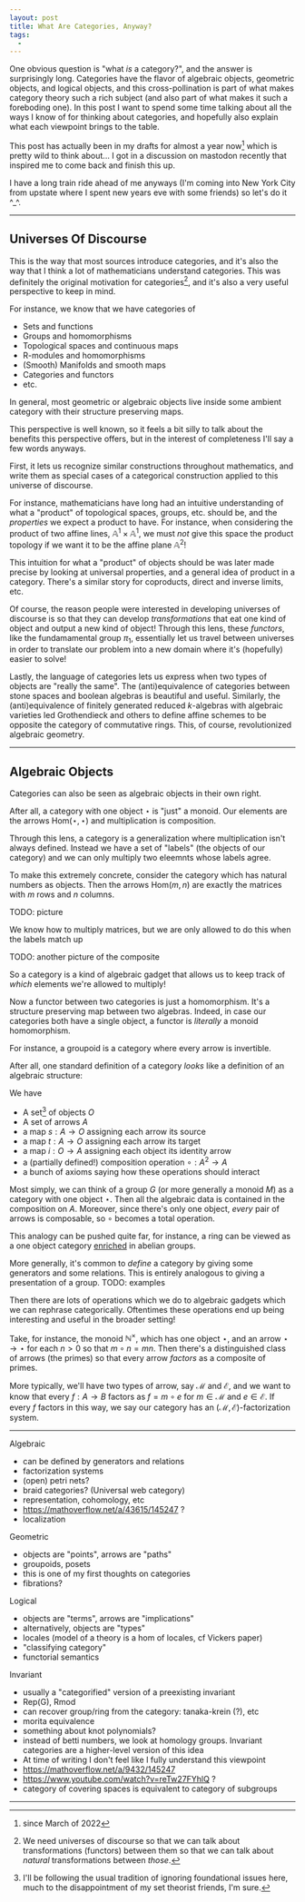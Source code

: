 ```yaml
---
layout: post
title: What Are Categories, Anyway?
tags:
  - 
---
```


One obvious question is "what _is_ a category?", and the answer is 
surprisingly long. Categories have the flavor of algebraic objects,
geometric objects, and logical objects, and this cross-pollination 
is part of what makes category theory such a rich subject (and also
part of what makes it such a foreboding one). In this post I want to 
spend some time talking about all the ways I know of for thinking about
categories, and hopefully also explain what each viewpoint brings to the
table.

This post has actually been in my drafts for almost a year now[^3]
which is pretty wild to think about... I got in a discussion on 
mastodon recently that inspired me to come back and finish this up. 

I have a long train ride ahead of me anyways (I'm coming into New York City
from upstate where I spent new years eve with some friends) so let's do it ^_^.

---

## Universes Of Discourse

This is the way that most sources introduce categories, and it's also
the way that I think a lot of mathematicians understand categories. 
This was definitely the original motivation for categories[^1], and it's
also a very useful perspective to keep in mind.

For instance, we know that we have categories of 

 - Sets and functions
 - Groups and homomorphisms
 - Topological spaces and continuous maps
 - R-modules and homomorphisms
 - (Smooth) Manifolds and smooth maps
 - Categories and functors
 - etc.

In general, most geometric or algebraic objects live inside some
ambient category with their structure preserving maps. 

This perspective is well known, so it feels a bit silly to talk about the
benefits this perspective offers, but in the interest of completeness I'll
say a few words anyways.

First, it lets us recognize similar constructions throughout mathematics,
and write them as special cases of a categorical construction applied to this
universe of discourse.

For instance, mathematicians have long had an intuitive understanding of what
a "product" of topological spaces, groups, etc. should be, and the 
_properties_ we expect a product to have. For instance, when considering the
product of two affine lines, $\mathbb{A}^1 \times \mathbb{A}^1$, we must
_not_ give this space the product topology if we want it to be the 
affine plane $\mathbb{A}^2$!

This intuition for what a "product" of objects should be was later made
precise by looking at universal properties, and a general idea of product
in a category. There's a similar story for coproducts, direct and inverse limits, etc. 

Of course, the reason people were interested in developing universes of
discourse is so that they can develop _transformations_ that eat one kind
of object and output a new kind of object! Through this lens, these _functors_, 
like the fundamamental group $\pi_1$, essentially let us travel between 
universes in order to translate our problem into a new domain where it's 
(hopefully) easier to solve!

Lastly, the language of categories lets us express when two types of objects
are "really the same". The (anti)equivalence of categories between stone spaces
and boolean algebras is beautiful and useful. Similarly, the (anti)equivalence
of finitely generated reduced $k$-algebras with algebraic varieties led 
Grothendieck and others to define affine schemes to be opposite the category
of commutative rings. This, of course, revolutionized algebraic geometry.

---

## Algebraic Objects

Categories can also be seen as algebraic objects in their own right.

After all, a category with one object $\star$ is "just" a monoid. Our 
elements are the arrows $\text{Hom}(\star, \star)$ and multiplication is 
composition.

Through this lens, a category is a generalization where multiplication isn't
always defined. Instead we have a set of "labels" (the objects of our category)
and we can only multiply two eleemnts whose labels agree. 

To make this extremely concrete, consider the category which has natural
numbers as objects. Then the arrows $\text{Hom}(m,n)$ are exactly the 
matrices with $m$ rows and $n$ columns. 

TODO: picture

We know how to multiply matrices, but we are only allowed to do this when
the labels match up

TODO: another picture of the composite

So a category is a kind of algebraic gadget that allows us to keep track
of _which_ elements we're allowed to multiply! 

Now a functor between two categories is just a homomorphism. It's a 
structure preserving map between two algebras. Indeed, in case our 
categories both have a single object, a functor is _literally_ a 
monoid homomorphism.

For instance, a groupoid is a category where every arrow is invertible. 


After all, one standard definition of a category _looks_ like 
a definition of an algebraic structure: 

We have

- A set[^2] of objects $O$
- A set of arrows $A$
- a map $s : A \to O$ assigning each arrow its source
- a map $t : A \to O$ assigning each arrow its target
- a map $i : O \to A$ assigning each object its identity arrow
- a (partially defined!) composition operation $\circ : A^2 \to A$ 
- a bunch of axioms saying how these operations should interact

Most simply, we can think of a group $G$ (or more generally a monoid $M$)
as a category with one object $\star$. Then all the algebraic data is
contained in the composition on $A$. Moreover, since there's only one object,
_every_ pair of arrows is composable, so $\circ$ becomes a total operation.

This analogy can be pushed quite far, for instance, a ring can be viewed as
a one object category [enriched][1] in abelian groups.

More generally, it's common to _define_ a category by giving some generators
and some relations. This is entirely analogous to giving a presentation of a 
group. TODO: examples

Then there are lots of operations which we do to algebraic gadgets which we
can rephrase categorically. Oftentimes these operations end up being interesting
and useful in the broader setting!

Take, for instance, the monoid $\mathbb{N}^\times$, which has
one object $\star$, and an arrow $\star \to \star$ for each $n > 0$ so that
$m \circ n = mn$. Then there's a distinguished class of arrows (the primes)
so that every arrow _factors_ as a composite of primes.

More typically, we'll have two types of arrow, say $\mathcal{M}$ and $\mathcal{E}$,
and we want to know that every $f : A \to B$ factors as $f = m \circ e$ 
for $m \in \mathcal{M}$ and $e \in \mathcal{E}$. If every $f$ factors in this
way, we say our category has an $(\mathcal{M}, \mathcal{E})$-factorization system.


---

Algebraic
  - can be defined by generators and relations
  - factorization systems
  - (open) petri nets?
  - braid categories? (Universal web category)
  - representation, cohomology, etc
  - https://mathoverflow.net/a/43615/145247 ?
  - localization
      

Geometric
  - objects are "points", arrows are "paths"
  - groupoids, posets
  - this is one of my first thoughts on categories
  - fibrations?

Logical
  - objects are "terms", arrows are "implications"
  - alternatively, objects are "types"
  - locales (model of a theory is a hom of locales, cf Vickers paper)
  - "classifying category"
  - functorial semantics

Invariant
  - usually a "categorified" version of a preexisting invariant
  - Rep(G), Rmod
  - can recover group/ring from the category: tanaka-krein (?), etc
  - morita equivalence
  - something about knot polynomials?
  - instead of betti numbers, we look at homology groups. Invariant categories are a higher-level version of this idea
  - At time of writing I don't feel like I fully understand this viewpoint
  - https://mathoverflow.net/a/9432/145247
  - https://www.youtube.com/watch?v=reTw27FYhlQ ?
  - category of covering spaces is equivalent to category of subgroups



---

[^1]:
    We need universes of discourse so that we can talk about transformations
    (functors) between them so that we can talk about _natural_ transformations
    between _those_.

[^2]:
    I'll be following the usual tradition of ignoring foundational issues here,
    much to the disappointment of my set theorist friends, I'm sure.

[^3]:
    since March of 2022


[1]: https://en.wikipedia.org/wiki/Enriched_category
